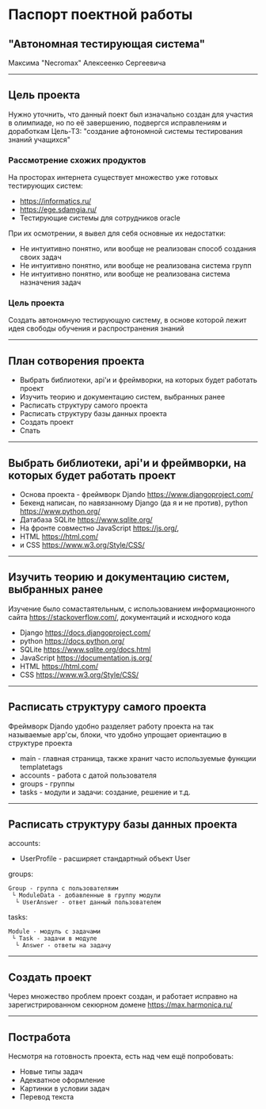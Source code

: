 # Паспорт поектной работы
## "Автономная тестирующая система"

Максима "Necromax" Алексеенко Сергеевича

---

## Цель проекта
Нужно уточнить, что данный поект был изначально создан для участия в олимпиаде, но по её завершению, подвергся исправлениям и доработкам
Цель-ТЗ: "создание афтономной системы тестирования знаний учащихся"

### Рассмотрение схожих продуктов 

На просторах интернета существует множество уже готовых тестирующих систем:

- https://informatics.ru/
- https://ege.sdamgia.ru/
- Тестирующие системы для сотрудников oracle

При их осмотрении, я вывел для себя основные их недостатки:

- Не интуитивно понятно, или вообще не реализован способ создания своих задач
- Не интуитивно понятно, или вообще не реализована система групп
- Не интуитивно понятно, или вообще не реализована система назначения задач

### Цель проекта

Создать автономную тестирующую систему, в основе которой лежит идея свободы обучения и распространения знаний

---

## План сотворения проекта

- Выбрать библиотеки, api'и и фреймворки, на которых будет работать проект
- Изучить теорию и документацию систем, выбранных ранее
- Расписать структуру самого проекта
- Расписать структуру базы данных проекта
- Создать проект
- Спать
 
---

## Выбрать библиотеки, api'и и фреймворки, на которых будет работать проект

- Основа проекта - фреймворк Djando https://www.djangoproject.com/
- Бекенд написан, по навязанному Django (да я и не против), python https://www.python.org/
- Датабаза SQLite https://www.sqlite.org/
- На фронте совместно JavaScript https://js.org/,
- HTML https://html.com/
- и CSS https://www.w3.org/Style/CSS/

---

## Изучить теорию и документацию систем, выбранных ранее

Изучение было сомастаятельным, с использованием информационного сайта https://stackoverflow.com/, документаций и исходного кода
- Django https://docs.djangoproject.com/
- python https://docs.python.org/
- SQLite https://www.sqlite.org/docs.html
- JavaScript https://documentation.js.org/
- HTML https://html.com/
- CSS https://www.w3.org/Style/CSS/

---

## Расписать структуру самого проекта

Фреймворк Djando удобно разделяет работу проекта на так называемые app'сы, блоки, что удобно упрощает ориентацию в структуре проекта

- main - главная страница, также хранит часто используемые функции templatetags
- accounts - работа с датой пользователя
- groups - группы
- tasks - модули и задачи: создание, решение и т.д.

---

## Расписать структуру базы данных проекта

accounts:

- UserProfile - расширяет стандартный объект User

groups:

```
Group - группа с пользователяим
 └ ModuleData - добавленные в группу модули
  └ UserAnswer - ответ данный пользователем
```

tasks:

```
Module - модуль с задачами
 └ Task - задачи в модуле
  └ Answer - ответы на задачу
```

---

## Создать проект

Через множество проблем проект создан, и работает исправно на зарегистрированном секюрном домене https://max.harmonica.ru/

---

## Постработа

Несмотря на готовность проекта, есть над чем ещё попробовать:

- Новые типы задач
- Адекватное оформление
- Картинки в условии задач
- Перевод текста
